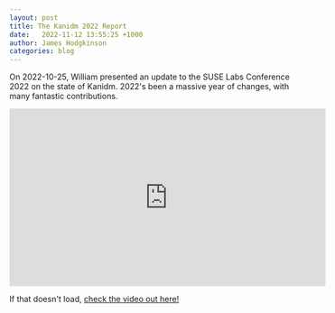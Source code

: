```yaml
---
layout: post
title: The Kanidm 2022 Report
date:   2022-11-12 13:55:25 +1000
author: James Hodgkinson
categories: blog
---
```


On 2022-10-25, William presented an update to the SUSE Labs Conference 2022 on the state of Kanidm.
2022's been a massive year of changes, with many fantastic contributions.

<iframe width="560" height="315" src="https://www.youtube.com/embed/jeuyXhsqTBw" title="Kanidm 2022 report" frameborder="0" allow="accelerometer; autoplay; clipboard-write; encrypted-media; gyroscope; picture-in-picture" allowfullscreen></iframe>

If that doesn't load, <a href='https://www.youtube.com/watch?v=jeuyXhsqTBw'>check the video out
here!</a>
